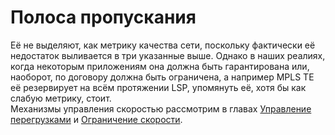 # Полоса пропускания

Её не выделяют, как метрику качества сети, поскольку фактически её недостаток выливается в три указанные выше. Однако в наших реалиях, когда некоторым приложениям она должна быть гарантирована или, наоборот, по договору должна быть ограничена, а например MPLS TE её резервирует на всём протяжении LSP, упомянуть её, хотя бы как слабую метрику, стоит.  
Механизмы управления скоростью рассмотрим в главах [Управление перегрузками](http://linkmeup.ru/blog/365.html#MANAGEMENT) и [Ограничение скорости](http://linkmeup.ru/blog/365.html#RATE-LIMIT).

